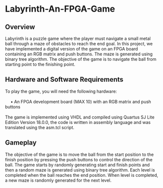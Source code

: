 # Labyrinth-An-FPGA-Game
## Overview
Labyrinth is a puzzle game where the player must navigate a small metal ball through a maze of obstacles to reach the end goal. In this project, we have implemented a digital version of the game on an FPGA board containing an RGB matrix and push buttons. The maze is generated using binary tree algorithm. The objective of the game is to navigate the ball from starting point to the finishing point.
## Hardware and Software Requirements
To play the game, you will need the following hardware: <br /> <br />
&emsp; •	An FPGA development board (MAX 10) with an RGB matrix and push buttons <br /> <br />
The game is implemented using VHDL and compiled using Quartus SJ Lite Edition Version  18.0.0, the code is written in assembly language and was translated using the asm.tcl script.
## Gameplay
The objective of the game is to move the ball from the start position to the finish position by pressing the push buttons to control the direction of the ball. 
The game starts by randomly generating start and finish points and then a random maze is generated using binary tree algorithm. Each level is completed when the ball reaches the end position. When level is completed, a new maze is randomly generated for the next level.
